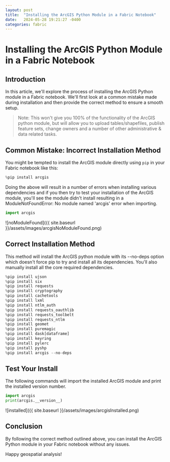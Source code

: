 ```yaml
---
layout: post
title:  "Installing the ArcGIS Python Module in a Fabric Notebook"
date:   2024-05-28 19:21:27 -0400
categories: fabric
---
```


# Installing the ArcGIS Python Module in a Fabric Notebook

## Introduction
In this article, we'll explore the process of installing the ArcGIS Python module in a Fabric notebook. We'll first look at a common mistake made during installation and then provide the correct method to ensure a smooth setup.

> Note: This won't give you 100% of the functionality of the ArcGIS python module, but will allow you to upload tables/shapefiles, publish feature sets, change owners and a number of other administrative & data related tasks.

## Common Mistake: Incorrect Installation Method
You might be tempted to install the ArcGIS module directly using `pip` in your Fabric notebook like this:

```python
%pip install arcgis
```

Doing the above will result in a number of errors when installing various dependencies and if you then try to test your installation of the ArcGIS module, you'll see the module didn't install resulting in a ModuleNotFoundError: No module named 'arcgis' error when importing.

```python
import arcgis
```

![noModuleFound]({{ site.baseurl }}/assets/images/arcgisNoModuleFound.png)

## Correct Installation Method
This method will install the ArcGIS python module with its --no-deps option which doesn't force pip to try and install all its dependencies.  You'll also manually install all the core required dependencies.

```python
%pip install ujson
%pip install six
%pip install requests
%pip install cryptography
%pip install cachetools
%pip install lxml
%pip install ntlm_auth
%pip install requests_oauthlib
%pip install requests_toolbelt
%pip install requests_ntlm
%pip install geomet
%pip install puremagic
%pip install dask[dataframe]
%pip install keyring
%pip install pylerc
%pip install pyshp
%pip install arcgis --no-deps
```

## Test Your Install
The following commands will import the installed ArcGIS module and print the installed version number.

```python
import arcgis
print(arcgis.__version__)
```
![installed]({{ site.baseurl }}/assets/images/arcgisInstalled.png)

## Conclusion
By following the correct method outlined above, you can install the ArcGIS Python module in your Fabric notebook without any issues.

Happy geospatial analysis!
